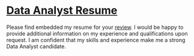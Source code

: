 # [Data Analyst Resume](https://github.com/arthurjr1/resume/blob/main/TARTEE_Resume_DA.pdf)

Please find embedded my resume for your [review](https://github.com/arthurjr1/resume/blob/main/TARTEE_Resume_DA.pdf). I would be happy to provide additional information on my experience and qualifications upon request. I am confident that my skills and experience make me a strong Data Analyst candidate. 
